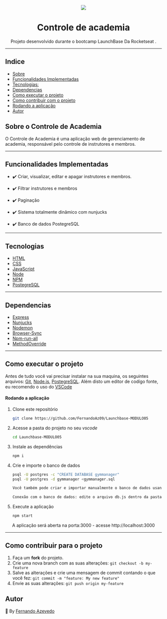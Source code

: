  <p align="center"> <img src="https://camo.githubusercontent.com/047366567218e6f144fb666cf9d0d1c2f34dc5a6e6af816aeead27d9f1e8350f/68747470733a2f2f73746f726167652e676f6f676c65617069732e636f6d2f676f6c64656e2d77696e642f626f6f7463616d702d6c61756e6368626173652f6c6f676f2e706e67"></p>

  <h1 align="center">  Controle de academia  </h1>

  <p align="center">Projeto desenvolvido durante o bootcamp <a href"https://rocketseat.com.br/">LaunchBase</a> Da <a href"https://rocketseat.com.br/"> Rocketseat</a> . </p>


  

<hr>

## Indice


* [Sobre](#sobre)
* [Funcionalidades Implementadas](#funcio)
* [Tecnologias:](#tecnologias)
* [Dependencias](#dependencias)
* [Como executar o projeto](#comoexec)
* [Como contribuir com o projeto](#comocontribuir)
* [Rodando a aplicação](#runapp)
* [Autor](#autor)



## Sobre o Controle de Academia<a name="sobre"></a>

<p align="left"> O Controle de Academia é uma aplicação web de gerenciamento de academia, responsável pelo controle de instrutores e membros.  </p>

<hr>

## Funcionalidades Implementadas<a name="funcio"></a>

- ✔️ Criar, visualizar, editar e apagar instrutores e membros.

- ✔️ Filtrar instrutores e membros

- ✔️ Paginação

- ✔️ Sistema totalmente dinâmico com nunjucks

- ✔️ Banco de dados PostegreSQL 

<hr>

## Tecnologias<a name="tecnologias"></a>
- <a href="https://www.w3schools.com/html/">HTML</a>
- <a href="https://www.w3schools.com/css/default.asp">CSS</a>
- <a href="https://www.w3schools.com/js/default.asp">JavaScript</a>
- <a href="https://nodejs.org/en/">Node</a>
- <a href="https://www.npmjs.com/">NPM</a>
- <a href="https://www.postgresql.org/">PostegreSQL</a>

<hr>

 ## Dependencias<a name="dependencias"></a>
- <a href="https://www.npmjs.com/package/express">Express</a>
- <a href="https://www.npmjs.com/package/nunjucks">Nunjucks</a>
- <a href="https://www.npmjs.com/package/nodemon">Nodemon</a>
- <a href="https://www.npmjs.com/package/browser-sync">Browser-Sync</a>
- <a href="https://www.npmjs.com/package/npm-run-all">Npm-run-all</a>
- <a href="https://www.npmjs.com/package/MethodOverride">MethodOverride</a>


<hr />

## Como executar o projeto<a name="comoexec"></a>
Antes de tudo você vai precisar instalar na sua maquina, os seguintes arquivos:
[Git](https://git-scm.com), [Node.js](https://nodejs.org/en/), [PostegreSQL](https://nodejs.org/en/). 
Além disto um editor de codígo fonte, eu recomendo o uso do  [VSCode](https://code.visualstudio.com/)

#### Rodando a aplicação<a name="runapp"></a>

1. Clone este repositório

	```bash
	git clone https://github.com/FernandoAz09/Launchbase-MODULO05
	```

2. Acesse a pasta do projeto no seu *vscode*

	```bash
	cd Launchbase-MODULO05
	```

3. Instale as dependências

	```bash
	npm i
	```

4. Crie e importe o banco de dados
	```bash
	psql -U postgres -c "CREATE DATABASE gymmanager"
	psql -U postgres -d gymmanager <gymmanager.sql

	Você também pode criar e importar manualmente o banco de dados usando o Postbird ou pgAdmin.

	Conexão com o banco de dados: edite o arquivo db.js dentro da pasta src/config com o seu USERNAME e PASSWORD (Postgres).	

	```	
	



5. Execute a aplicação 

	```bash
	npm start
	```



<p align="center">A aplicação será aberta na porta:3000 - acesse http://localhost:3000</p>
<hr>


## Como contribuir para o projeto<a name="comocontribuir"></a>

1. Faça um **fork** do projeto.
2. Crie uma nova branch com as suas alterações: `git checkout -b my-feature`
3. Salve as alterações e crie uma mensagem de commit contando o que você fez: `git commit -m "feature: My new feature"`
4. Envie as suas alterações: `git push origin my-feature`

## Autor<a name="autor"></a>

:triangular_flag_on_post: By [Fernando Azevedo](https://github.com/FernandoAz09)












